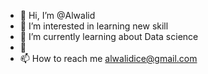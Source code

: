 - 👋 Hi, I’m @Alwalid
- 👀 I’m interested in learning new skill
- 🌱 I’m currently learning about Data science
- 💞️
- 📫 How to reach me alwalidice@gmail.com

<!---
Alwalid-Akash/Alwalid-Akash is a ✨ special ✨ repository because its `README.md` (this file) appears on your GitHub profile.
You can click the Preview link to take a look at your changes.
--->
